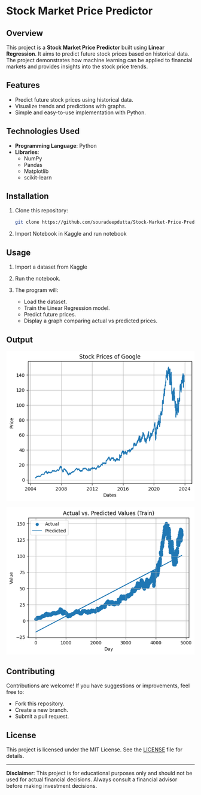# Stock Market Price Predictor

## Overview
This project is a **Stock Market Price Predictor** built using **Linear Regression**. It aims to predict future stock prices based on historical data. The project demonstrates how machine learning can be applied to financial markets and provides insights into the stock price trends.

## Features
- Predict future stock prices using historical data.
- Visualize trends and predictions with graphs.
- Simple and easy-to-use implementation with Python.

## Technologies Used
- **Programming Language**: Python
- **Libraries**:
  - NumPy
  - Pandas
  - Matplotlib
  - scikit-learn

## Installation
1. Clone this repository:
   ```bash
   git clone https://github.com/souradeepdutta/Stock-Market-Price-Predictor.git
   ```
2. Import Notebook in Kaggle and run notebook

## Usage
1. Import a dataset from Kaggle

2. Run the notebook.

3. The program will:
   - Load the dataset.
   - Train the Linear Regression model.
   - Predict future prices.
   - Display a graph comparing actual vs predicted prices.

## Output
![Stock Price](input.png)

![Stock Prediction Graph](output.png)

## Contributing
Contributions are welcome! If you have suggestions or improvements, feel free to:
- Fork this repository.
- Create a new branch.
- Submit a pull request.

## License
This project is licensed under the MIT License. See the [LICENSE](LICENSE) file for details.

---

**Disclaimer**: This project is for educational purposes only and should not be used for actual financial decisions. Always consult a financial advisor before making investment decisions.
